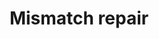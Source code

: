 ---
annotations:
- id: PW:0000662
  parent: regulatory pathway
  type: Pathway Ontology
  value: mismatch repair pathway
authors:
- MaintBot
- Thomas
- Khanspers
- Ddigles
- RaatsS
description: 'DNA mismatch repair is a system for recognizing and repairing erroneous
  insertion, deletion and mis-incorporation of bases that can arise during DNA replication
  and recombination, as well as repairing some forms of DNA damage  Source: [[wikipedia:DNA_mismatch_repair|wikipedia]].'
last-edited: 2021-05-27
organisms:
- Caenorhabditis elegans
redirect_from:
- /index.php/Pathway:WP740
- /instance/WP740
- /instance/WP740_rr118337
revision: r118337
schema-jsonld:
- '@context': https://schema.org/
  '@id': https://wikipathways.github.io/pathways/WP740.html
  '@type': Dataset
  creator:
    '@type': Organization
    name: WikiPathways
  description: 'DNA mismatch repair is a system for recognizing and repairing erroneous
    insertion, deletion and mis-incorporation of bases that can arise during DNA replication
    and recombination, as well as repairing some forms of DNA damage  Source: [[wikipedia:DNA_mismatch_repair|wikipedia]].'
  keywords:
  - F10C2.4
  - F45G2.3
  - lig-1
  - mlh-1
  - msh-2
  - msh-6
  - pcn-1
  - rfc-1
  - rpa-1
  license: CC0
  name: Mismatch repair
seo: CreativeWork
title: Mismatch repair
wpid: WP740
---